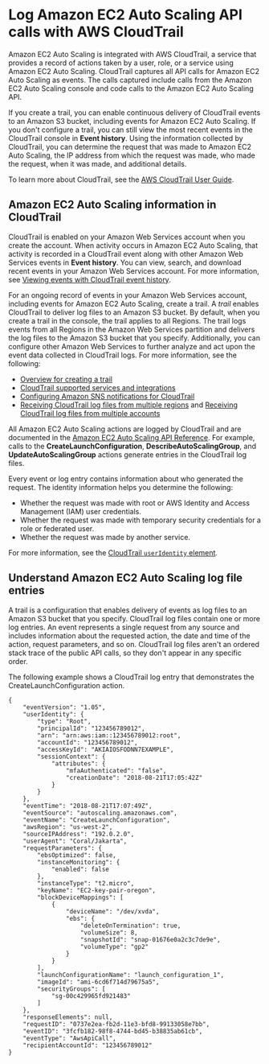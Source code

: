 # Log Amazon EC2 Auto Scaling API calls with AWS CloudTrail<a name="logging-using-cloudtrail"></a>

Amazon EC2 Auto Scaling is integrated with AWS CloudTrail, a service that provides a record of actions taken by a user, role, or a service using Amazon EC2 Auto Scaling\. CloudTrail captures all API calls for Amazon EC2 Auto Scaling as events\. The calls captured include calls from the Amazon EC2 Auto Scaling console and code calls to the Amazon EC2 Auto Scaling API\. 

If you create a trail, you can enable continuous delivery of CloudTrail events to an Amazon S3 bucket, including events for Amazon EC2 Auto Scaling\. If you don't configure a trail, you can still view the most recent events in the CloudTrail console in **Event history**\. Using the information collected by CloudTrail, you can determine the request that was made to Amazon EC2 Auto Scaling, the IP address from which the request was made, who made the request, when it was made, and additional details\. 

To learn more about CloudTrail, see the [AWS CloudTrail User Guide](https://docs.aws.amazon.com/awscloudtrail/latest/userguide/)\.

## Amazon EC2 Auto Scaling information in CloudTrail<a name="service-name-info-in-cloudtrail"></a>

CloudTrail is enabled on your Amazon Web Services account when you create the account\. When activity occurs in Amazon EC2 Auto Scaling, that activity is recorded in a CloudTrail event along with other Amazon Web Services events in **Event history**\. You can view, search, and download recent events in your Amazon Web Services account\. For more information, see [Viewing events with CloudTrail event history](https://docs.aws.amazon.com/awscloudtrail/latest/userguide/view-cloudtrail-events.html)\. 

For an ongoing record of events in your Amazon Web Services account, including events for Amazon EC2 Auto Scaling, create a trail\. A *trail* enables CloudTrail to deliver log files to an Amazon S3 bucket\. By default, when you create a trail in the console, the trail applies to all Regions\. The trail logs events from all Regions in the Amazon Web Services partition and delivers the log files to the Amazon S3 bucket that you specify\. Additionally, you can configure other Amazon Web Services to further analyze and act upon the event data collected in CloudTrail logs\. For more information, see the following: 
+ [Overview for creating a trail](https://docs.aws.amazon.com/awscloudtrail/latest/userguide/cloudtrail-create-and-update-a-trail.html)
+ [CloudTrail supported services and integrations](https://docs.aws.amazon.com/awscloudtrail/latest/userguide/cloudtrail-aws-service-specific-topics.html#cloudtrail-aws-service-specific-topics-integrations)
+ [Configuring Amazon SNS notifications for CloudTrail](https://docs.aws.amazon.com/awscloudtrail/latest/userguide/getting_notifications_top_level.html)
+ [Receiving CloudTrail log files from multiple regions](https://docs.aws.amazon.com/awscloudtrail/latest/userguide/receive-cloudtrail-log-files-from-multiple-regions.html) and [Receiving CloudTrail log files from multiple accounts](https://docs.aws.amazon.com/awscloudtrail/latest/userguide/cloudtrail-receive-logs-from-multiple-accounts.html)

All Amazon EC2 Auto Scaling actions are logged by CloudTrail and are documented in the [Amazon EC2 Auto Scaling API Reference](https://docs.aws.amazon.com/autoscaling/ec2/APIReference/)\. For example, calls to the **CreateLaunchConfiguration**, **DescribeAutoScalingGroup**, and **UpdateAutoScalingGroup** actions generate entries in the CloudTrail log files\. 

Every event or log entry contains information about who generated the request\. The identity information helps you determine the following: 
+ Whether the request was made with root or AWS Identity and Access Management \(IAM\) user credentials\.
+ Whether the request was made with temporary security credentials for a role or federated user\.
+ Whether the request was made by another service\.

For more information, see the [CloudTrail `userIdentity` element](https://docs.aws.amazon.com/awscloudtrail/latest/userguide/cloudtrail-event-reference-user-identity.html)\.

## Understand Amazon EC2 Auto Scaling log file entries<a name="understanding-service-name-entries"></a>

A trail is a configuration that enables delivery of events as log files to an Amazon S3 bucket that you specify\. CloudTrail log files contain one or more log entries\. An event represents a single request from any source and includes information about the requested action, the date and time of the action, request parameters, and so on\. CloudTrail log files aren't an ordered stack trace of the public API calls, so they don't appear in any specific order\. 

The following example shows a CloudTrail log entry that demonstrates the CreateLaunchConfiguration action\.

```
{
    "eventVersion": "1.05",
    "userIdentity": {
        "type": "Root",
        "principalId": "123456789012",
        "arn": "arn:aws:iam::123456789012:root",
        "accountId": "123456789012",
        "accessKeyId": "AKIAIOSFODNN7EXAMPLE",
        "sessionContext": {
            "attributes": {
                "mfaAuthenticated": "false",
                "creationDate": "2018-08-21T17:05:42Z"
            }
        }
    },
    "eventTime": "2018-08-21T17:07:49Z",
    "eventSource": "autoscaling.amazonaws.com",
    "eventName": "CreateLaunchConfiguration",
    "awsRegion": "us-west-2",
    "sourceIPAddress": "192.0.2.0",
    "userAgent": "Coral/Jakarta",
    "requestParameters": {
        "ebsOptimized": false,
        "instanceMonitoring": {
            "enabled": false
        },
        "instanceType": "t2.micro",
        "keyName": "EC2-key-pair-oregon",
        "blockDeviceMappings": [
            {
                "deviceName": "/dev/xvda",
                "ebs": {
                    "deleteOnTermination": true,
                    "volumeSize": 8,
                    "snapshotId": "snap-01676e0a2c3c7de9e",
                    "volumeType": "gp2"
                }
            }
        ],
        "launchConfigurationName": "launch_configuration_1",
        "imageId": "ami-6cd6f714d79675a5",
        "securityGroups": [
            "sg-00c429965fd921483"
        ]
    },
    "responseElements": null,
    "requestID": "0737e2ea-fb2d-11e3-bfd8-99133058e7bb",
    "eventID": "3fcfb182-98f8-4744-bd45-b38835ab61cb",
    "eventType": "AwsApiCall",
    "recipientAccountId": "123456789012"
}
```